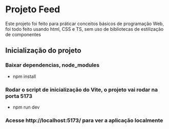 # Projeto Feed

Este projeto foi feito para práticar conceitos básicos de programação Web, foi todo feito usando html, CSS e TS, sem uso de bibliotecas de estilização de componentes

## Inicialização do projeto

### Baixar dependencias, node_modules
- npm install

### Rodar o script de inicialização do Vite, o projeto vai rodar na porta 5173
- npm run dev

### Acesse http://localhost:5173/ para ver a aplicação localmente
